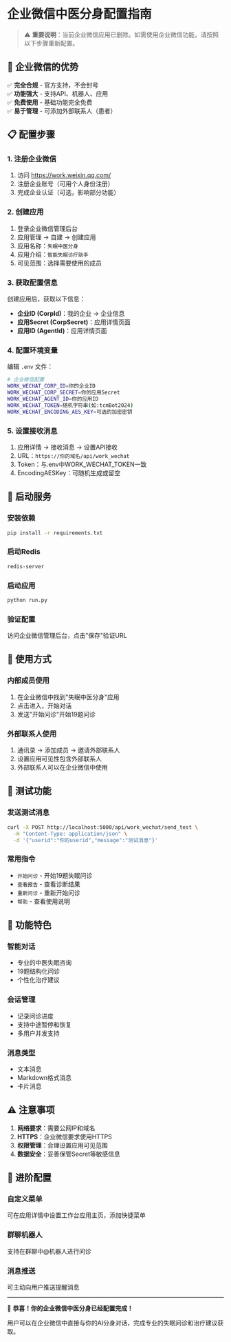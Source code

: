 # 企业微信中医分身配置指南

> ⚠️ **重要说明**：当前企业微信应用已删除。如需使用企业微信功能，请按照以下步骤重新配置。

## 🎯 企业微信的优势

✅ **完全合规** - 官方支持，不会封号  
✅ **功能强大** - 支持API、机器人、应用  
✅ **免费使用** - 基础功能完全免费  
✅ **易于管理** - 可添加外部联系人（患者）

## 📋 配置步骤

### 1. 注册企业微信
1. 访问 https://work.weixin.qq.com/
2. 注册企业账号（可用个人身份注册）
3. 完成企业认证（可选，影响部分功能）

### 2. 创建应用
1. 登录企业微信管理后台
2. 应用管理 → 自建 → 创建应用
3. 应用名称：`失眠中医分身`
4. 应用介绍：`智能失眠诊疗助手`
5. 可见范围：选择需要使用的成员

### 3. 获取配置信息
创建应用后，获取以下信息：
- **企业ID (CorpId)**：我的企业 → 企业信息
- **应用Secret (CorpSecret)**：应用详情页面
- **应用ID (AgentId)**：应用详情页面

### 4. 配置环境变量
编辑 `.env` 文件：
```bash
# 企业微信配置
WORK_WECHAT_CORP_ID=你的企业ID
WORK_WECHAT_CORP_SECRET=你的应用Secret
WORK_WECHAT_AGENT_ID=你的应用ID
WORK_WECHAT_TOKEN=随机字符串(如:tcmBot2024)
WORK_WECHAT_ENCODING_AES_KEY=可选的加密密钥
```

### 5. 设置接收消息
1. 应用详情 → 接收消息 → 设置API接收
2. URL：`https://你的域名/api/work_wechat`
3. Token：与.env中WORK_WECHAT_TOKEN一致
4. EncodingAESKey：可随机生成或留空

## 🚀 启动服务

### 安装依赖
```bash
pip install -r requirements.txt
```

### 启动Redis
```bash
redis-server
```

### 启动应用
```bash
python run.py
```

### 验证配置
访问企业微信管理后台，点击"保存"验证URL

## 📱 使用方式

### 内部成员使用
1. 在企业微信中找到"失眠中医分身"应用
2. 点击进入，开始对话
3. 发送"开始问诊"开始19题问诊

### 外部联系人使用
1. 通讯录 → 添加成员 → 邀请外部联系人
2. 设置应用可见性包含外部联系人
3. 外部联系人可以在企业微信中使用

## 🔧 测试功能

### 发送测试消息
```bash
curl -X POST http://localhost:5000/api/work_wechat/send_test \
  -H "Content-Type: application/json" \
  -d '{"userid":"你的userid","message":"测试消息"}'
```

### 常用指令
- `开始问诊` - 开始19题失眠问诊
- `查看报告` - 查看诊断结果
- `重新问诊` - 重新开始问诊
- `帮助` - 查看使用说明

## 🎨 功能特色

### 智能对话
- 专业的中医失眠咨询
- 19题结构化问诊
- 个性化治疗建议

### 会话管理
- 记录问诊进度
- 支持中途暂停和恢复
- 多用户并发支持

### 消息类型
- 文本消息
- Markdown格式消息
- 卡片消息

## ⚠️ 注意事项

1. **网络要求**：需要公网IP和域名
2. **HTTPS**：企业微信要求使用HTTPS
3. **权限管理**：合理设置应用可见范围
4. **数据安全**：妥善保管Secret等敏感信息

## 🔄 进阶配置

### 自定义菜单
可在应用详情中设置工作台应用主页，添加快捷菜单

### 群聊机器人
支持在群聊中@机器人进行问诊

### 消息推送
可主动向用户推送提醒消息

---

🎉 **恭喜！你的企业微信中医分身已经配置完成！**

用户可以在企业微信中直接与你的AI分身对话，完成专业的失眠问诊和治疗建议获取。